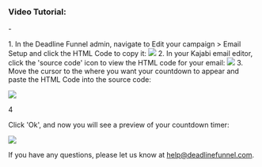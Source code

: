### Video Tutorial:

\-

1\. In the Deadline Funnel admin, navigate to Edit your campaign > Email Setup and click the HTML Code to copy it: 
![](https://s3.amazonaws.com/helpscout.net/docs/assets/53974d6ce4b0c76107b109d1/images/5a7a235a0428634376cfdf91/file-Svl9NCk2Q7.png) 2\. In your Kajabi email editor, click the 'source code' icon to view the HTML code for your email: 
![](https://s3.amazonaws.com/helpscout.net/docs/assets/53974d6ce4b0c76107b109d1/images/5b97f9de2c7d3a03f89eabda/file-v1SwdUwSiD.png)
3\. Move the cursor to the where you want your countdown to appear and paste the HTML Code into the source code: 
    

![](https://s3.amazonaws.com/helpscout.net/docs/assets/53974d6ce4b0c76107b109d1/images/5b97f9fa0428631d7a8af8c2/file-9hrW2c9uMt.png)

4

    

Click 'Ok', and now you will see a preview of your countdown timer:

![](https://s3.amazonaws.com/helpscout.net/docs/assets/53974d6ce4b0c76107b109d1/images/5b97fa4c0428631d7a8af8c3/file-k1AWZgdYuf.png)

If you have any questions, please let us know at  help@deadlinefunnel.com.

